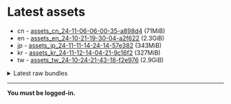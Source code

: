 # Latest assets
- cn - [assets_cn_24-11-06-06-00-35-a898d4](https://github.com/ArknightsAssets/NewAssets/actions/runs/11738648343/artifacts/2161979145) (71MiB)
- en - [assets_en_24-10-21-19-30-04-a2f622](https://github.com/ArknightsAssets/NewAssets/actions/runs/11616654359/artifacts/2129659524) (2.3GiB)
- jp - [assets_jp_24-11-11-14-24-14-57e382](https://github.com/ArknightsAssets/NewAssets/actions/runs/11832456297/artifacts/2186145796) (343MiB)
- kr - [assets_kr_24-11-12-14-04-21-9c16f2](https://github.com/ArknightsAssets/NewAssets/actions/runs/11832456297/artifacts/2186151811) (327MiB)
- tw - [assets_tw_24-10-24-21-43-18-f2e976](https://github.com/ArknightsAssets/NewAssets/actions/runs/11606527209/artifacts/2126775524) (2.9GiB)

<details>
<summary>Latest raw bundles</summary>

- cn - [bundles_cn_24-11-06-06-00-35-a898d4](https://github.com/ArknightsAssets/NewAssets/actions/runs/11738648343/artifacts/2161979294) (37MiB)
- en - [bundles_en_24-10-21-19-30-04-a2f622](https://github.com/ArknightsAssets/NewAssets/actions/runs/11616654359/artifacts/2129660999) (505MiB)
- jp - [bundles_jp_24-11-11-14-24-14-57e382](https://github.com/ArknightsAssets/NewAssets/actions/runs/11832456297/artifacts/2186146115) (142MiB)
- kr - [bundles_kr_24-11-12-14-04-21-9c16f2](https://github.com/ArknightsAssets/NewAssets/actions/runs/11832456297/artifacts/2186152094) (138MiB)
- tw - [bundles_tw_24-10-24-21-43-18-f2e976](https://github.com/ArknightsAssets/NewAssets/actions/runs/11606527209/artifacts/2126776448) (995MiB)

</details>

---

**You must be logged-in.**
